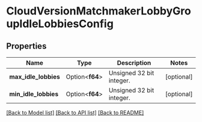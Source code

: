 # CloudVersionMatchmakerLobbyGroupIdleLobbiesConfig

## Properties

Name | Type | Description | Notes
------------ | ------------- | ------------- | -------------
**max_idle_lobbies** | Option<**f64**> | Unsigned 32 bit integer. | [optional]
**min_idle_lobbies** | Option<**f64**> | Unsigned 32 bit integer. | [optional]

[[Back to Model list]](../README.md#documentation-for-models) [[Back to API list]](../README.md#documentation-for-api-endpoints) [[Back to README]](../README.md)



